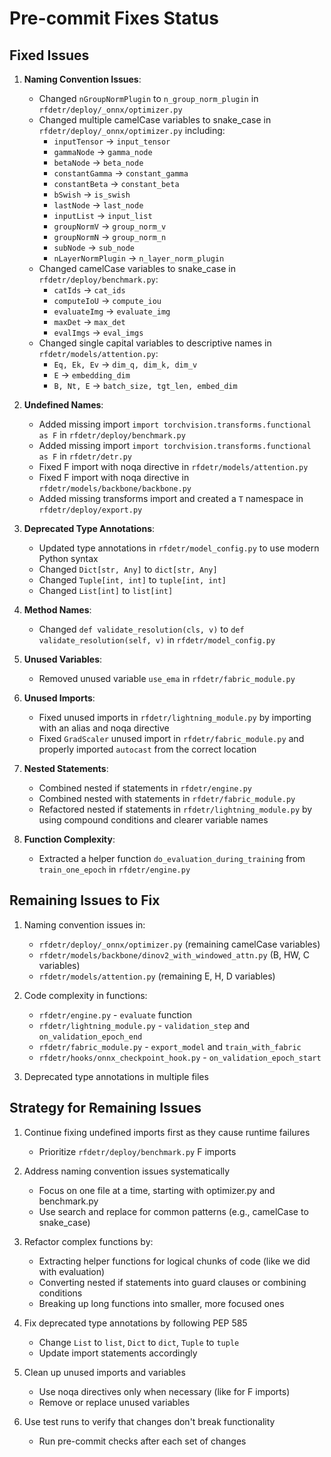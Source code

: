 # Pre-commit Fixes Status

## Fixed Issues

1. **Naming Convention Issues**:
   - Changed `nGroupNormPlugin` to `n_group_norm_plugin` in `rfdetr/deploy/_onnx/optimizer.py`
   - Changed multiple camelCase variables to snake_case in `rfdetr/deploy/_onnx/optimizer.py` including:
     - `inputTensor` → `input_tensor`
     - `gammaNode` → `gamma_node`
     - `betaNode` → `beta_node`
     - `constantGamma` → `constant_gamma`
     - `constantBeta` → `constant_beta`
     - `bSwish` → `is_swish`
     - `lastNode` → `last_node`
     - `inputList` → `input_list`
     - `groupNormV` → `group_norm_v`
     - `groupNormN` → `group_norm_n`
     - `subNode` → `sub_node`
     - `nLayerNormPlugin` → `n_layer_norm_plugin`
   - Changed camelCase variables to snake_case in `rfdetr/deploy/benchmark.py`:
     - `catIds` → `cat_ids`
     - `computeIoU` → `compute_iou`
     - `evaluateImg` → `evaluate_img`
     - `maxDet` → `max_det`
     - `evalImgs` → `eval_imgs`
   - Changed single capital variables to descriptive names in `rfdetr/models/attention.py`:
     - `Eq, Ek, Ev` → `dim_q, dim_k, dim_v`
     - `E` → `embedding_dim`
     - `B, Nt, E` → `batch_size, tgt_len, embed_dim`

2. **Undefined Names**:
   - Added missing import `import torchvision.transforms.functional as F` in `rfdetr/deploy/benchmark.py`
   - Added missing import `import torchvision.transforms.functional as F` in `rfdetr/detr.py`
   - Fixed F import with noqa directive in `rfdetr/models/attention.py`
   - Fixed F import with noqa directive in `rfdetr/models/backbone/backbone.py`
   - Added missing transforms import and created a `T` namespace in `rfdetr/deploy/export.py`

3. **Deprecated Type Annotations**:
   - Updated type annotations in `rfdetr/model_config.py` to use modern Python syntax
   - Changed `Dict[str, Any]` to `dict[str, Any]`
   - Changed `Tuple[int, int]` to `tuple[int, int]`
   - Changed `List[int]` to `list[int]`

4. **Method Names**:
   - Changed `def validate_resolution(cls, v)` to `def validate_resolution(self, v)` in `rfdetr/model_config.py`

5. **Unused Variables**:
   - Removed unused variable `use_ema` in `rfdetr/fabric_module.py`

6. **Unused Imports**:
   - Fixed unused imports in `rfdetr/lightning_module.py` by importing with an alias and noqa directive
   - Fixed `GradScaler` unused import in `rfdetr/fabric_module.py` and properly imported `autocast` from the correct location

7. **Nested Statements**:
   - Combined nested if statements in `rfdetr/engine.py`
   - Combined nested with statements in `rfdetr/fabric_module.py`
   - Refactored nested if statements in `rfdetr/lightning_module.py` by using compound conditions and clearer variable names

8. **Function Complexity**:
   - Extracted a helper function `do_evaluation_during_training` from `train_one_epoch` in `rfdetr/engine.py`

## Remaining Issues to Fix

1. Naming convention issues in:
   - `rfdetr/deploy/_onnx/optimizer.py` (remaining camelCase variables)
   - `rfdetr/models/backbone/dinov2_with_windowed_attn.py` (B, HW, C variables)
   - `rfdetr/models/attention.py` (remaining E, H, D variables)

2. Code complexity in functions:
   - `rfdetr/engine.py` - `evaluate` function
   - `rfdetr/lightning_module.py` - `validation_step` and `on_validation_epoch_end`
   - `rfdetr/fabric_module.py` - `export_model` and `train_with_fabric`
   - `rfdetr/hooks/onnx_checkpoint_hook.py` - `on_validation_epoch_start`

3. Deprecated type annotations in multiple files

## Strategy for Remaining Issues

1. Continue fixing undefined imports first as they cause runtime failures
   - Prioritize `rfdetr/deploy/benchmark.py` F imports

2. Address naming convention issues systematically
   - Focus on one file at a time, starting with optimizer.py and benchmark.py
   - Use search and replace for common patterns (e.g., camelCase to snake_case)

3. Refactor complex functions by:
   - Extracting helper functions for logical chunks of code (like we did with evaluation)
   - Converting nested if statements into guard clauses or combining conditions
   - Breaking up long functions into smaller, more focused ones

4. Fix deprecated type annotations by following PEP 585
   - Change `List` to `list`, `Dict` to `dict`, `Tuple` to `tuple`
   - Update import statements accordingly

5. Clean up unused imports and variables
   - Use noqa directives only when necessary (like for F imports)
   - Remove or replace unused variables

6. Use test runs to verify that changes don't break functionality
   - Run pre-commit checks after each set of changes